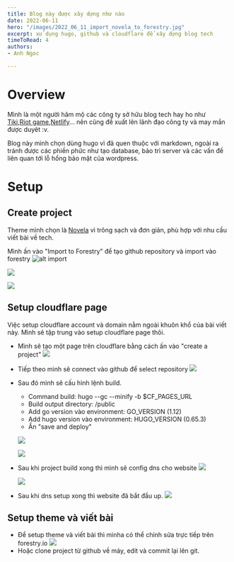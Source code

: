 ```yaml
---
title: Blog này được xây dựng như nào
date: 2022-06-11
hero: "/images/2022_06_11_import_novela_to_forestry.jpg"
excerpt: xử dụng hugo, github và cloudflare để xây dựng blog tech
timeToRead: 4
authors:
- Anh Ngoc

---
```

# Overview

Mình là một người hâm mộ các công ty sở hữu blog tech hay ho như [Tiki](https://engineering.tiki.vn/),[Riot game](https://technology.riotgames.com/),[Netlify](https://www.netlify.com/blog/tags/engineering/)... nên cũng đề xuất lên lãnh đạo công ty và may mắn được duyêt :v.

Blog này mình chọn dùng hugo vì đã quen thuộc với markdown, ngoài ra tránh được các phiền phức như tạo database, bảo trì server và các vấn đề liên quan tới lỗ hổng bảo mật của wordpress.

# Setup

## Create project

Theme mình chọn là [Novela](https://themes.gohugo.io/themes/hugo-theme-novela/) vì trông sạch và đơn giản, phù hợp với nhu cầu viết bài về tech.

Mình ấn vào "Import to Forestry" để tạo github repository và import vào forestry
![alt import](/images/2022_06_11_import_novela_to_forestry.jpg)

![](/images/2022-06-11-create-github-repo.jpg)

![](/images/2022_06_11_import_done.jpg)

## Setup cloudflare page

Việc setup cloudflare account và domain nằm ngoài khuôn khổ của bài viết này. Mình sẽ tập trung vào setup cloudflare page thôi.

* Mình sẽ tạo một page trên cloudflare bằng cách ấn vào "create a project"
  ![](/images/2022_06_11_cloudflare_create_project.jpg)
* Tiếp theo mình sẽ connect vào github để select repository
  ![](/images/2022_06_11_connect_git.jpg)
* Sau đó mình sẽ cấu hình lệnh build.
  * Command build: hugo --gc --minify -b $CF_PAGES_URL
  * Build output directory: /public
  * Add go version vào environment: GO_VERSION (1.12)
  * Add hugo version vào environment: HUGO_VERSION (0.65.3)
  * Ấn "save and deploy"

  ![](/images/2022_06_11_setup_config.jpg)

  ![](/images/2022-06-11-build_complete.jpg)
* Sau khi project build xong thì mình sẽ config dns cho website
  ![](/images/2022_06_11_configure_dns.jpg)

  ![](/images/2022-06-11-done-dns.jpg)
* Sau khi dns setup xong thì website đã bắt đầu up.
  ![](/images/2022-06-11-website-up.jpg)

## Setup theme và viết bài

* Để setup theme và viết bài thì mìnha có thể chỉnh sửa trực tiếp trên forestry.io
  ![](/images/2022_06_11_forestry.jpg)
* Hoặc clone project từ github về máy, edit và commit lại lên git.